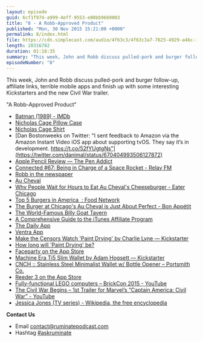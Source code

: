 ```yaml
---
layout: episode
guid: 6cf1f974-a999-4eff-9553-e80bb9669003
title: "8 - A Robb-Approved Product"
published: "Mon, 30 Nov 2015 15:21:00 +0000"
permalink: 8/index.html
file: https://cdn.simplecast.com/audio/4f63c3/4f63c3a7-7625-4929-a4bc-1ef4cdcbca06/479ae0cb-42f8-4558-87b5-ffe1dba3f728/ab06b81b_tc.mp3?aid=rss_feed&feed=7Rzwf7P6
length: 28316782
duration: 01:18:35
summary: "This week, John and Robb discuss pulled-pork and burger follow-up, affiliate links, terrible mobile apps and finish up with some interesting Kickstarters and the new Civil War trailer."
episodeNumber: "8"
---
```


This week, John and Robb discuss pulled-pork and burger follow-up, affiliate links, terrible mobile apps and finish up with some interesting Kickstarters and the new Civil War trailer.

"A Robb-Approved Product"

*   [Batman (1989) - IMDb](http://www.imdb.com/title/tt0096895/)
*   [Nicholas Cage Pillow Case](http://rmlewisuk.s3.amazonaws.com/XSJPAmeDDF.jpg)
*   [Nicholas Cage Shirt](http://rmlewisuk.s3.amazonaws.com/S2kkPZK41d.png)
*   [Dan Bostonweeks on Twitter: "I sent feedback to Amazon via the Amazon Instant Video iOS app about supporting tvOS. They say it’s in development. https://t.co/52fYUgtgNs"](https://twitter.com/danimal/status/670404993506127872)
*   [Apple Pencil Review — The Pen Addict](http://www.penaddict.com/blog/2015/11/23/apple-pencil-review)
*   [Connected #67: Being in Charge of a Space Rocket - Relay FM](http://www.relay.fm/connected/67)
*   [Robb in the newspaper](http://rbbl.ws/shr/15/u0Pn4Ql0ji.jpg)
*   [Au Cheval](http://auchevalchicago.com/)
*   [Why People Wait for Hours to Eat Au Cheval's Cheeseburger - Eater Chicago](http://chicago.eater.com/2015/4/15/8393037/au-cheval-burger-week-the-hot-dish#4716834)
*   [Top 5 Burgers in America  : Food Network](http://www.foodnetwork.com/shows/top-5-restaurants/photos/top-5-burgers-in-america-top-5-restaurants.html)
*   [The Burger at Chicago's Au Cheval is Just About Perfect - Bon Appétit](http://www.bonappetit.com/recipes/article/the-burger-at-chicago-s-au-cheval-is-just-about-perfect)
*   [The World-Famous Billy Goat Tavern](http://www.billygoattavern.com/)
*   [A Comprehensive Guide to the iTunes Affiliate Program](https://www.macstories.net/tutorials/a-comprehensive-guide-to-the-itunes-affiliate-program/)
*   [The Daily App](http://thedailyapp.net/)
*   [Ventra App](https://www.ventrachicago.com/app/)
*   [Make the Censors Watch 'Paint Drying' by Charlie Lyne — Kickstarter](https://www.kickstarter.com/projects/charlielyne/make-the-censors-watch-paint-drying)
*   [How long will 'Paint Drying' be?](http://paint.ginnter.net/)
*   [Faceparty on the App Store](https://itunes.apple.com/us/app/faceparty-gif-collage-camera/id1017401960)
*   [Machine Era Ti5 Slim Wallet by Adam Hogsett — Kickstarter](https://www.kickstarter.com/projects/189943599/machine-era-ti5-slim-wallet)
*   [CNCH :: Stainless Steel Minimalist Wallet w/ Bottle Opener – Portsmith Co.](http://shop.portsmithco.com/products/cnch-stainless-steel-minimalist-wallet)
*   [Reeder 3 on the App Store](https://itunes.apple.com/us/app/reeder-3/id697846300?mt=8)
*   [Fully-functional LEGO computers – BrickCon 2015 - YouTube](https://www.youtube.com/watch?v=QmV4c8C7TNY&feature=youtu.be)
*   [The Civil War Begins – 1st Trailer for Marvel’s “Captain America: Civil War” - YouTube](https://www.youtube.com/watch?v=43NWzay3W4s&feature=youtu.be)
*   [Jessica Jones (TV series) - Wikipedia, the free encyclopedia](https://en.wikipedia.org/wiki/Jessica_Jones_(TV_series))

**Contact Us**

*   Email contact@ruminatepodcast.com
*   Hashtag [#askruminate](https://twitter.com/search?q=askruminate)
